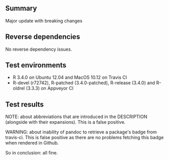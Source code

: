 ## Summary

Major update with breaking changes

## Reverse dependencies

No reverse dependency issues.

## Test environments

* R 3.4.0 on Ubuntu 12.04 and MacOS 10.12 on Travis CI
* R-devel (r72742), R-patched (3.4.0-patched), R-release (3.4.0) and R-oldrel (3.3.3) on Appveyor CI

## Test results

NOTE: about abbreviations that are introduced in the DESCRIPTION (alongside with their expansions). This is a false positive.

WARNING: about inability of pandoc to retrieve a package's badge from travis-ci. This is false positive as there are no problems fetching this badge when rendered in Github.

So in conclusion: all fine.

